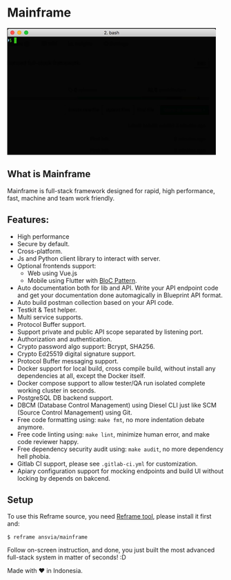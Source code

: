 Mainframe
============================

![Mainframe Reframe Demo](img/mainframe-rf-demo.gif?raw=true)

What is Mainframe
--------------------

Mainframe is full-stack framework designed for rapid, high performance, fast, machine and team work friendly.

Features:
-------------

* High performance
* Secure by default.
* Cross-platform.
* Js and Python client library to interact with server.
* Optional frontends support:
  * Web using Vue.js
  * Mobile using Flutter with [BloC Pattern](https://felangel.github.io/bloc).
* Auto documentation both for lib and API. Write your API endpoint code and get your documentation done automagically in Blueprint API format.
* Auto build postman collection based on your API code.
* Testkit & Test helper.
* Multi service supports.
* Protocol Buffer support.
* Support private and public API scope separated by listening port.
* Authorization and authentication.
* Crypto password algo support: Bcrypt, SHA256.
* Crypto Ed25519 digital signature support.
* Protocol Buffer messaging support.
* Docker support for local build, cross compile build, without install any dependencies at all, except the Docker itself.
* Docker compose support to allow tester/QA run isolated complete working cluster in seconds.
* PostgreSQL DB backend support.
* DBCM (Database Control Management) using Diesel CLI just like SCM (Source Control Management) using Git.
* Free code formatting using: `make fmt`, no more indentation debate anymore.
* Free code linting using: `make lint`, minimize human error, and make code reviewer happy.
* Free dependency security audit using: `make audit`, no more dependency hell phobia.
* Gitlab CI support, please see `.gitlab-ci.yml` for customization.
* Apiary configuration support for mocking endpoints and build UI without locking by depends on bakcend.

Setup
---------

To use this Reframe source, you need [Reframe tool](https://github.com/Ansvia/reframe), please install it first and:

    $ reframe ansvia/mainframe

Follow on-screen instruction, and done, you just built the most advanced full-stack system in matter of seconds! :D

Made with ❤ in Indonesia.


